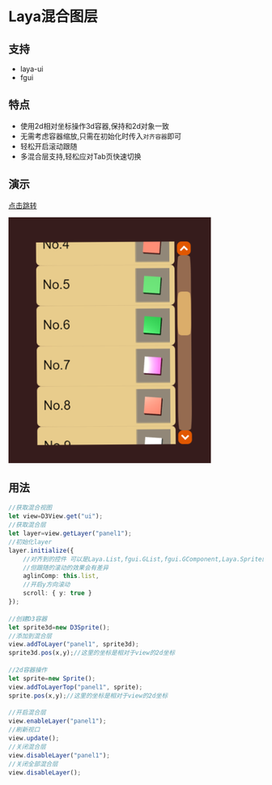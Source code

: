 # Laya混合图层


## 支持
- laya-ui
- fgui

## 特点
- 使用2d相对坐标操作3d容器,保持和2d对象一致
- 无需考虑容器缩放,只需在初始化时传入`对齐容器`即可
- 轻松开启滚动跟随
- 多混合层支持,轻松应对Tab页快速切换

## 演示

[点击跳转](https://kevinchen2046.github.io/demo/laya-d3view)

![img](./preview.png)

## 用法

```typescript
//获取混合视图
let view=D3View.get("ui");
//获取混合层
let layer=view.getLayer("panel1");
//初始化layer
layer.initialize({
    //对齐到的控件 可以是Laya.List,fgui.GList,fgui.GComponent,Laya.Sprite的一种
    //但跟随的滚动的效果会有差异
    aglinComp: this.list,
    //开启y方向滚动
    scroll: { y: true }
});

//创建D3容器
let sprite3d=new D3Sprite();
//添加到混合层
view.addToLayer("panel1", sprite3d);
sprite3d.pos(x,y);//这里的坐标是相对于view的2d坐标

//2d容器操作
let sprite=new Sprite();
view.addToLayerTop("panel1", sprite);
sprite.pos(x,y);//这里的坐标是相对于view的2d坐标

//开启混合层
view.enableLayer("panel1");
//刷新视口
view.update();
//关闭混合层
view.disableLayer("panel1");
//关闭全部混合层
view.disableLayer();
```